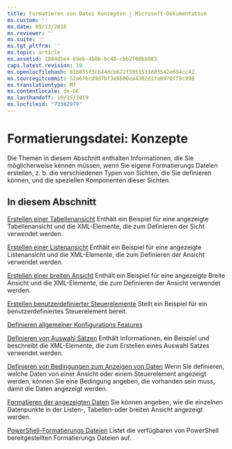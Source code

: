 ```yaml
---
title: Formatieren von Datei Konzepten | Microsoft-Dokumentation
ms.custom: ''
ms.date: 09/13/2016
ms.reviewer: ''
ms.suite: ''
ms.tgt_pltfrm: ''
ms.topic: article
ms.assetid: 1804dbe4-69eb-4b0b-bc40-cbb2f00bb083
caps.latest.revision: 10
ms.openlocfilehash: 81b035f3cb44dcb672f5951511d03542e694cc42
ms.sourcegitcommit: 52a67bcd9d7bf3e8600ea4302d1fa8970ff9c998
ms.translationtype: MT
ms.contentlocale: de-DE
ms.lasthandoff: 10/15/2019
ms.locfileid: "72362979"
---
```

# <a name="formatting-file-concepts"></a>Formatierungsdatei: Konzepte

Die Themen in diesem Abschnitt enthalten Informationen, die Sie möglicherweise kennen müssen, wenn Sie eigene Formatierungs Dateien erstellen, z. b. die verschiedenen Typen von Sichten, die Sie definieren können, und die speziellen Komponenten dieser Sichten.

## <a name="in-this-section"></a>In diesem Abschnitt

[Erstellen einer Tabellenansicht](./creating-a-table-view.md) Enthält ein Beispiel für eine angezeigte Tabellenansicht und die XML-Elemente, die zum Definieren der Sicht verwendet werden.

[Erstellen einer Listenansicht](./creating-a-list-view.md) Enthält ein Beispiel für eine angezeigte Listenansicht und die XML-Elemente, die zum Definieren der Ansicht verwendet werden.

[Erstellen einer breiten Ansicht](./creating-a-wide-view.md) Enthält ein Beispiel für eine angezeigte Breite Ansicht und die XML-Elemente, die zum Definieren der Ansicht verwendet werden.

[Erstellen benutzerdefinierter Steuerelemente](./creating-custom-controls.md) Stellt ein Beispiel für ein benutzerdefiniertes Steuerelement bereit.

[Definieren allgemeiner Konfigurations Features](./defining-common-configuration-features.md)

[Definieren von Auswahl Sätzen](./defining-selection-sets.md) Enthält Informationen, ein Beispiel und beschreibt die XML-Elemente, die zum Erstellen eines Auswahl Satzes verwendet werden.

[Definieren von Bedingungen zum Anzeigen von Daten](./defining-conditions-for-displaying-data.md) Wenn Sie definieren, welche Daten von einer Ansicht oder einem Steuerelement angezeigt werden, können Sie eine Bedingung angeben, die vorhanden sein muss, damit die Daten angezeigt werden.

[Formatieren der angezeigten Daten](./formatting-displayed-data.md) Sie können angeben, wie die einzelnen Datenpunkte in der Listen-, Tabellen-oder breiten Ansicht angezeigt werden.

[PowerShell-Formatierungs Dateien](./powershell-formatting-files.md) Listet die verfügbaren von PowerShell bereitgestellten Formatierungs Dateien auf.

